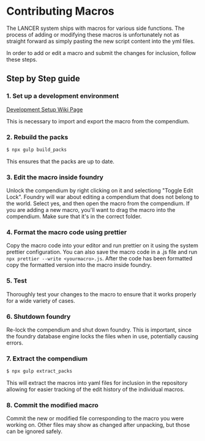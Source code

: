 # Contributing Macros

The LANCER system ships with macros for various side functions. The process of
adding or modifying these macros is unfortunately not as straight forward as
simply pasting the new script content into the yml files.

In order to add or edit a macro and submit the changes for inclusion, follow
these steps.

## Step by Step guide

### 1. Set up a development environment

[Development Setup Wiki
Page](https://github.com/Eranziel/foundryvtt-lancer/wiki/Development-Setup)

This is necessary to import and export the macro from the compendium.

### 2. Rebuild the packs

```sh
$ npx gulp build_packs
```

This ensures that the packs are up to date.

### 3. Edit the macro inside foundry

Unlock the compendium by right clicking on it and selectiong "Toggle Edit
Lock". Foundry will war about editing a compendium that does not belong to the
world. Select yes, and then open the macro from the compendium. If you are
adding a new macro, you'll want to drag the macro into the compendium. Make
sure that it's in the correct folder.

### 4. Format the macro code using prettier

Copy the macro code into your editor and run prettier on it using the system
prettier configuration. You can also save the macro code in a .js file and run
`npx prettier --write <yourmacro>.js`. After the code has been formatted copy
the formatted version into the macro inside foundry.

### 5. Test

Thoroughly test your changes to the macro to ensure that it works properly for
a wide variety of cases.

### 6. Shutdown foundry

Re-lock the compendium and shut down foundry. This is important, since the
foundry database engine locks the files when in use, potentially causing
errors.

### 7. Extract the compendium

```sh
$ npx gulp extract_packs
```

This will extract the macros into yaml files for inclusion in the repository
allowing for easier tracking of the edit history of the individual macros.

### 8. Commit the modified macro

Commit the new or modified file corresponding to the macro you were working on.
Other files may show as changed after unpacking, but those can be ignored
safely.

